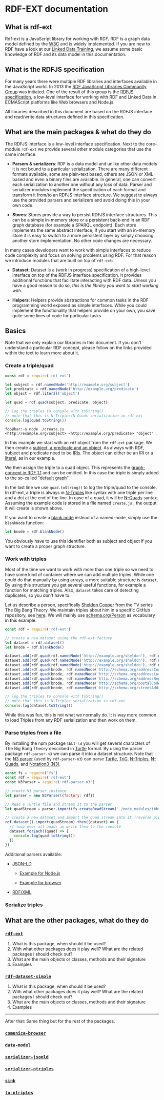 # RDF-EXT documentation

## What is rdf-ext

Rdf-ext is a JavaScript library for working with RDF. RDF is a graph data model defined by the [W3C](https://www.w3.org/standards/semanticweb/) and is widely implemented. If you are new to RDF have a look at our [Linked Data Training](https://github.com/zazuko/linked-data-training/blob/master/Resources.md), we assume some basic knowledge of RDF and its data model in this documentation.

## What is the RDFJS specification

For many years there were multiple RDF libraries and interfaces available in the JavaScript world. In 2013 the [RDF JavaScript Libraries Community Group](https://www.w3.org/community/rdfjs/) was initiated. One of the result of this group is the [RDFJS specification](http://rdf.js.org/), a low-level interface for working with RDF and Linked Data in ECMAScript platforms like Web browsers and Node.js.

All libraries described in this document are based on the RDFJS interface and read/write data structures defined in this specification.

## What are the main packages & what do they do

The RDFJS interface is a low-level interface specification. Next to the core-module `rdf-ext` we provide several other module categories that use the same interface:

* **Parsers & serializers**: RDF is a data model and unlike other data models it is not bound to a particular serialization. There are many different formats available, some are plain-text based, others are JSON or XML based and even a binary files are available. In general, one can convert each serialization to another one without any loss of data. Parser and serializer modules implement the specification of each format and transform it from/to an RDFJS interface structure. We suggest to always use the provided parsers and serializers and avoid doing this in your own code.

* **Stores**: Stores provide a way to persist RDFJS interface structures. This can be a simple in-memory store or a persistent back-end in an RDF graph database (for example a SPARQL endpoint). Each store implements the same abstract interface, if you start with an in-memory store it is easy to switch to a more persistent layer by simply choosing another store implementation. No other code changes are necessary.

In many cases developers want to work with simple interfaces to reduce code complexity and focus on solving problems using RDF. For that reason we introduce modules that are built on top of `rdf-ext`:

* **Dataset**: Dataset is a (work in progress) specification of a high-level interface on top of the RDFJS interface specification. It provides additional functions that facilitate interacting with RDF data. Unless you have a good reason to do so, *this is the library you want to start working with.*

* **Helpers**: Helpers provide abstractions for common tasks in the RDF programming world exposed as simple interfaces. While you could implement the functionality that helpers provide on your own, you save quite some lines of code for particular tasks.

## Basics

Note that we only explain our libraries in this document. If you don't understand a particular RDF concept, please follow on the links provided within the text to learn more about it.

### Create a triple/quad

```javascript
const rdf = require('rdf-ext')

let subject = rdf.namedNode('http://example.org/subject') 
let predicate = rdf.namedNode('http://example.org/predicate')
let object = rdf.literal('object')

let quad = rdf.quad(subject, predicate, object)

// log the triples to console with toString()
// note that this is N-Triples/N-Quads serialization in rdf-ext
console.log(quad.toString())
```

```shell 
foo@bar:~$ node ./create.js
<http://example.org/subject> <http://example.org/predicate> "object" .
```

In this example we start with an `rdf` object from the `rdf-ext` package. We then create a [subject, a predicate and an object](https://www.w3.org/TR/rdf11-primer/#section-triple). As always with RDF, subject and predicate need to be [IRIs](https://www.w3.org/TR/rdf11-primer/#section-IRI). The object can either be an IRI or a [literal](https://www.w3.org/TR/rdf11-primer/#section-literal), as in our example.

We then assign the triple to a quad object. This represents the [graph-concept in RDF 1.1](https://www.w3.org/TR/rdf11-primer/#section-multiple-graphs) and can be omitted. In this case the triple is simply added to the so-called "[default graph](http://rdf.js.org/#dom-quad-graph)".

In the last line we use `quad.toString()` to log the triple/quad to the console. In rdf-ext, a triple is always in [N-Triples](https://www.w3.org/TR/rdf11-primer/#section-n-triples) like syntax with one triple per line and a dot at the end of the line. In case of a quad, it will be [N-Quads](https://www.w3.org/TR/n-quads/) syntax. Assuming the example code is stored in a file named `create.js` , the output it will create is shown above.

If you want to create a [blank node](https://www.w3.org/TR/rdf11-primer/#section-blank-node) instead of a named-node, simply use the `blankNode` function:

```javascript
let bnode = rdf.blankNode()
```

You obviously have to use this identifier both as subject and object if you want to create a proper graph structure.

### Work with triples

Most of the time we want to work with more than one triple so we need to have some kind of container where we can add multiple triples. While one could do that manually by using arrays, a more suitable structure is `dataset`. By using this structure you get several useful functions, for example a function for matching triples. Also, `dataset` takes care of detecting duplicates, so you don't have to.

Let us describe a person, specifically [Sheldon Cooper](https://en.wikipedia.org/wiki/Sheldon_Cooper) from the TV series The Big Bang Theory. We maintain triples about him in a specific GitHub repository, see [here](https://github.com/zazuko/tbbt-ld/blob/master/data/person/sheldon-cooper.ttl). We will mainly use [schema.org/Person](https://schema.org/Person) as vocabulary in this example.

```javascript
const rdf = require('rdf-ext')

// create a new dataset using the rdf-ext factory
let dataset = rdf.dataset()
let bnode = rdf.blankNode()

dataset.add(rdf.quad(rdf.namedNode('http://example.org/sheldon'), rdf.namedNode('http://schema.org/givenName'), rdf.literal('Sheldon')))
dataset.add(rdf.quad(rdf.namedNode('http://example.org/sheldon'), rdf.namedNode('http://schema.org/familyName'), rdf.literal('Cooper')))
dataset.add(rdf.quad(rdf.namedNode('http://example.org/sheldon'), rdf.namedNode('http://schema.org/address'), bnode))
dataset.add(rdf.quad(bnode, rdf.namedNode('http://schema.org/addressCountry'), rdf.literal('US')))
dataset.add(rdf.quad(bnode, rdf.namedNode('http://schema.org/addressLocality'), rdf.literal('Pasadena')))
dataset.add(rdf.quad(bnode, rdf.namedNode('http://schema.org/addressRegion'), rdf.literal('CA')))
dataset.add(rdf.quad(bnode, rdf.namedNode('http://schema.org/postalCode'), rdf.literal('91104')))
dataset.add(rdf.quad(bnode, rdf.namedNode('http://schema.org/streetAddress'), rdf.literal('2311 North Los Robles Avenue, Aparment 4A')))

// log the triples to console with toString()
// note that this is N-Triples serialization in rdf-ext
console.log(dataset.toString())

```

While this was fun, this is not what we normally do. It is way more common to load Triples from any RDF serialization and then work on them.

### Parse triples from a file

By installing the npm package `tbbt-ld` you will get several characters of The Big Bang Theory described in [Turtle](https://www.w3.org/TR/turtle/) format. By using the parser package `rdf-parser-n3` we can parse it into a dataset structure. Note that the [N3 parser](https://github.com/rdfjs/N3.js) (used by `rdf-parser-n3`) can parse [Turtle](https://www.w3.org/TR/turtle/), [TriG](https://www.w3.org/TR/trig/), [N-Triples](https://www.w3.org/TR/n-triples/), [N-Quads](https://www.w3.org/TR/n-quads/), and [Notation3 (N3)](https://www.w3.org/TeamSubmission/n3/).

```javascript
const fs = require('fs')
const rdf = require('rdf-ext')
const N3Parser = require('rdf-parser-n3')

// create N3 parser instance
let parser = new N3Parser({factory: rdf})

// Read a Turtle file and stream it to the parser
let quadStream = parser.import(fs.createReadStream('./node_modules/tbbt-ld/data/person/sheldon-cooper.ttl'))

// create a new dataset and import the quad stream into it (reverse pipe) with Promise API
rdf.dataset().import(quadStream).then((dataset) => {
  // loop over all quads an write them to the console
  dataset.forEach((quad) => {
    console.log(quad.toString())
  })
})

```

 Additional parsers available:

* [JSON-LD](https://github.com/rdfjs/parser-jsonld)

  * [Example for Node.js](https://github.com/rdf-ext/rdf-examples/blob/develop/parse-jsonld-to-dataset.js)

  * [Example for browser](https://github.com/rdf-ext/rdf-examples/blob/develop/parse-jsonld-to-dataset.html)

* [RDF/XML](RDF/XML)

### Serialize triples



## What are the other packages, what do they do

### [`rdf-ext`](https://github.com/rdf-ext/rdf-ext)

1. What is this package, when should it be used?
2. With what other packages does it play well? What are the related packages I should check out?
3. What are the main objects or classes, methods and their signature
4. Examples

### [`rdf-dataset-simple`](https://github.com/rdf-ext/rdf-dataset-simple)

1. What is this package, when should it be used?
2. With what other packages does it play well? What are the related packages I should check out?
3. What are the main objects or classes, methods and their signature
4. Examples

---

After that: Same thing but for the rest of the packages.

### [`comunica-browser`](https://github.com/rdfjs/comunica-browser)

### [`data-model`](https://github.com/rdfjs/data-model)

### [`serializer-jsonld`](https://github.com/rdfjs/serializer-jsonld)

### [`serializer-ntriples`](https://github.com/rdfjs/serializer-ntriples)

### [`sink`](https://github.com/rdfjs/sink)

### [`to-ntriples`](https://github.com/rdfjs/to-ntriples)
